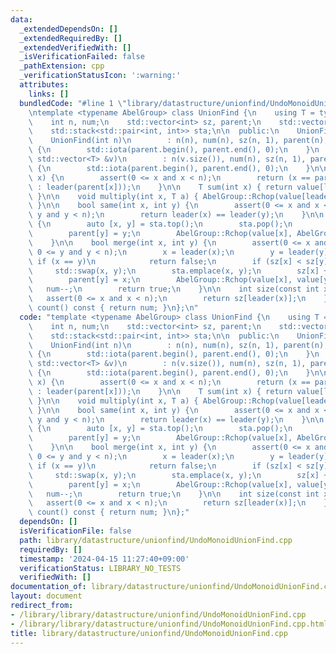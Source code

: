 ```yaml
---
data:
  _extendedDependsOn: []
  _extendedRequiredBy: []
  _extendedVerifiedWith: []
  _isVerificationFailed: false
  _pathExtension: cpp
  _verificationStatusIcon: ':warning:'
  attributes:
    links: []
  bundledCode: "#line 1 \"library/datastructure/unionfind/UndoMonoidUnionFind.cpp\"\
    \ntemplate <typename AbelGroup> class UnionFind {\n    using T = typename AbelGroup::value_type;\n\
    \    int n, num;\n    std::vector<int> sz, parent;\n    std::vector<T> value;\n\
    \    std::stack<std::pair<int, int>> sta;\n\n  public:\n    UnionFind() = default;\n\
    \    UnionFind(int n)\n        : n(n), num(n), sz(n, 1), parent(n), value(n, AbelGroup::unit())\
    \ {\n        std::iota(parent.begin(), parent.end(), 0);\n    }\n    UnionFind(const\
    \ std::vector<T> &v)\n        : n(v.size()), num(n), sz(n, 1), parent(n), value(v)\
    \ {\n        std::iota(parent.begin(), parent.end(), 0);\n    }\n\n    int leader(int\
    \ x) {\n        assert(0 <= x and x < n);\n        return (x == parent[x] ? x\
    \ : leader(parent[x]));\n    }\n\n    T sum(int x) { return value[leader(x)];\
    \ }\n\n    void multiply(int x, T a) { AbelGroup::Rchop(value[leader(x)], a);\
    \ }\n\n    bool same(int x, int y) {\n        assert(0 <= x and x < n and 0 <=\
    \ y and y < n);\n        return leader(x) == leader(y);\n    }\n\n    void undo()\
    \ {\n        auto [x, y] = sta.top();\n        sta.pop();\n        sz[x] -= sz[y];\n\
    \        parent[y] = y;\n        AbelGroup::Rchop(value[x], AbelGroup::inverse(value[y]));\n\
    \    }\n\n    bool merge(int x, int y) {\n        assert(0 <= x and x < n and\
    \ 0 <= y and y < n);\n        x = leader(x);\n        y = leader(y);\n       \
    \ if (x == y)\n            return false;\n        if (sz[x] < sz[y])\n       \
    \     std::swap(x, y);\n        sta.emplace(x, y);\n        sz[x] += sz[y];\n\
    \        parent[y] = x;\n        AbelGroup::Rchop(value[x], value[y]);\n     \
    \   num--;\n        return true;\n    }\n\n    int size(const int x) {\n     \
    \   assert(0 <= x and x < n);\n        return sz[leader(x)];\n    }\n\n    int\
    \ count() const { return num; }\n};\n"
  code: "template <typename AbelGroup> class UnionFind {\n    using T = typename AbelGroup::value_type;\n\
    \    int n, num;\n    std::vector<int> sz, parent;\n    std::vector<T> value;\n\
    \    std::stack<std::pair<int, int>> sta;\n\n  public:\n    UnionFind() = default;\n\
    \    UnionFind(int n)\n        : n(n), num(n), sz(n, 1), parent(n), value(n, AbelGroup::unit())\
    \ {\n        std::iota(parent.begin(), parent.end(), 0);\n    }\n    UnionFind(const\
    \ std::vector<T> &v)\n        : n(v.size()), num(n), sz(n, 1), parent(n), value(v)\
    \ {\n        std::iota(parent.begin(), parent.end(), 0);\n    }\n\n    int leader(int\
    \ x) {\n        assert(0 <= x and x < n);\n        return (x == parent[x] ? x\
    \ : leader(parent[x]));\n    }\n\n    T sum(int x) { return value[leader(x)];\
    \ }\n\n    void multiply(int x, T a) { AbelGroup::Rchop(value[leader(x)], a);\
    \ }\n\n    bool same(int x, int y) {\n        assert(0 <= x and x < n and 0 <=\
    \ y and y < n);\n        return leader(x) == leader(y);\n    }\n\n    void undo()\
    \ {\n        auto [x, y] = sta.top();\n        sta.pop();\n        sz[x] -= sz[y];\n\
    \        parent[y] = y;\n        AbelGroup::Rchop(value[x], AbelGroup::inverse(value[y]));\n\
    \    }\n\n    bool merge(int x, int y) {\n        assert(0 <= x and x < n and\
    \ 0 <= y and y < n);\n        x = leader(x);\n        y = leader(y);\n       \
    \ if (x == y)\n            return false;\n        if (sz[x] < sz[y])\n       \
    \     std::swap(x, y);\n        sta.emplace(x, y);\n        sz[x] += sz[y];\n\
    \        parent[y] = x;\n        AbelGroup::Rchop(value[x], value[y]);\n     \
    \   num--;\n        return true;\n    }\n\n    int size(const int x) {\n     \
    \   assert(0 <= x and x < n);\n        return sz[leader(x)];\n    }\n\n    int\
    \ count() const { return num; }\n};"
  dependsOn: []
  isVerificationFile: false
  path: library/datastructure/unionfind/UndoMonoidUnionFind.cpp
  requiredBy: []
  timestamp: '2024-04-15 11:27:40+09:00'
  verificationStatus: LIBRARY_NO_TESTS
  verifiedWith: []
documentation_of: library/datastructure/unionfind/UndoMonoidUnionFind.cpp
layout: document
redirect_from:
- /library/library/datastructure/unionfind/UndoMonoidUnionFind.cpp
- /library/library/datastructure/unionfind/UndoMonoidUnionFind.cpp.html
title: library/datastructure/unionfind/UndoMonoidUnionFind.cpp
---
```

